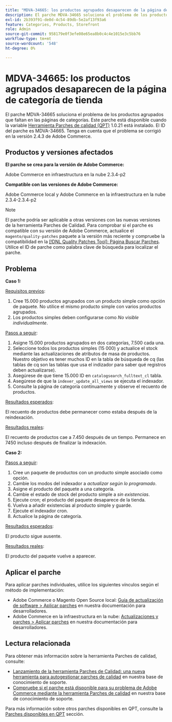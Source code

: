 ```yaml
---
title: "MDVA-34665: los productos agrupados desaparecen de la página de categoría de tienda"
description: El parche MDVA-34665 soluciona el problema de los productos agrupados que faltan en las páginas de categorías. Este parche está disponible cuando está instalada la [Quality Patches Tool (QPT)](/help/announcements/adobe-commerce-announcements/magento-quality-patches-released-new-tool-to-self-serve-quality-patches.md) 1.0.21. El ID del parche es MDVA-34665. Tenga en cuenta que el problema se corrigió en la versión 2.4.3 de Adobe Commerce.
exl-id: 2b393f91-de0d-4c54-89db-5e2af13f93a6
feature: Categories, Products, Storefront
role: Admin
source-git-commit: 958179e0f3efe08e65ea8b0c4c4e1015e3c5bb76
workflow-type: tm+mt
source-wordcount: '548'
ht-degree: 0%

---
```


# MDVA-34665: los productos agrupados desaparecen de la página de categoría de tienda

El parche MDVA-34665 soluciona el problema de los productos agrupados que faltan en las páginas de categorías. Este parche está disponible cuando la variable [Herramienta Parches de calidad (QPT)](/help/announcements/adobe-commerce-announcements/magento-quality-patches-released-new-tool-to-self-serve-quality-patches.md) 1.0.21 está instalado. El ID del parche es MDVA-34665. Tenga en cuenta que el problema se corrigió en la versión 2.4.3 de Adobe Commerce.

## Productos y versiones afectados

**El parche se crea para la versión de Adobe Commerce:**

Adobe Commerce en infraestructura en la nube 2.3.4-p2

**Compatible con las versiones de Adobe Commerce:**

Adobe Commerce local y Adobe Commerce en la infraestructura en la nube 2.3.4-2.3.4-p2

>[!NOTE]
>
>El parche podría ser aplicable a otras versiones con las nuevas versiones de la herramienta Parches de Calidad. Para comprobar si el parche es compatible con su versión de Adobe Commerce, actualice el `magento/quality-patches` paquete a la versión más reciente y compruebe la compatibilidad en la [[!DNL Quality Patches Tool]: Página Buscar Parches](https://devdocs.magento.com/quality-patches/tool.html#patch-grid). Utilice el ID de parche como palabra clave de búsqueda para localizar el parche.

## Problema

**Caso 1:**

<u>Requisitos previos</u>:

1. Cree 15.000 productos agrupados con un producto simple como opción de paquete. No utilice el mismo producto simple con varios productos agrupados.
1. Los productos simples deben configurarse como *No visible individualmente*.

<u>Pasos a seguir</u>:

1. Asigne 15.000 productos agrupados en dos categorías, 7.500 cada una.
1. Seleccione todos los productos simples (15 000) y actualice el stock mediante las actualizaciones de atributos de masa de productos. Nuestro objetivo es tener muchos ID en la tabla de búsqueda de cq (las tablas de cq son las tablas que usa el indizador para saber qué registros deben actualizarse).
1. Asegúrese de que tiene 15.000 ID en `catalogsearch_fulltext_cl` tabla.
1. Asegúrese de que la `indexer_update_all_views` se ejecuta el indexador.
1. Consulte la página de categoría continuamente y observe el recuento de productos.

<u>Resultados esperados</u>:

El recuento de productos debe permanecer como estaba después de la reindexación.

<u>Resultados reales</u>:

El recuento de productos cae a 7.450 después de un tiempo. Permanece en 7450 incluso después de finalizar la indexación.

**Caso 2:**

<u>Pasos a seguir</u>:

1. Cree un paquete de productos con un producto simple asociado como opción.
1. Cambie los modos del indexador a *actualizar según lo programado*.
1. Asigne el producto del paquete a una categoría.
1. Cambie el estado de stock del producto simple a *sin existencias*.
1. Ejecute cron; el producto del paquete desaparece de la tienda.
1. Vuelva a añadir existencias al producto simple y guarde.
1. Ejecute el indexador cron.
1. Actualice la página de categoría.

<u>Resultados esperados</u>:

El producto sigue ausente.

<u>Resultados reales</u>:

El producto del paquete vuelve a aparecer.

## Aplicar el parche

Para aplicar parches individuales, utilice los siguientes vínculos según el método de implementación:

* Adobe Commerce o Magento Open Source local: [Guía de actualización de software > Aplicar parches](https://devdocs.magento.com/guides/v2.4/comp-mgr/patching/mqp.html) en nuestra documentación para desarrolladores.
* Adobe Commerce en la infraestructura en la nube: [Actualizaciones y parches > Aplicar parches](https://devdocs.magento.com/cloud/project/project-patch.html) en nuestra documentación para desarrolladores.

## Lectura relacionada

Para obtener más información sobre la herramienta Parches de calidad, consulte:

* [Lanzamiento de la herramienta Parches de Calidad: una nueva herramienta para autogestionar parches de calidad](/help/announcements/adobe-commerce-announcements/magento-quality-patches-released-new-tool-to-self-serve-quality-patches.md) en nuestra base de conocimiento de soporte.
* [Compruebe si el parche está disponible para su problema de Adobe Commerce mediante la herramienta Parches de calidad](/help/support-tools/patches-available-in-qpt-tool/check-patch-for-magento-issue-with-magento-quality-patches.md) en nuestra base de conocimiento de soporte.

Para más información sobre otros parches disponibles en QPT, consulte la [Parches disponibles en QPT](https://support.magento.com/hc/en-us/sections/360010506631-Patches-available-in-MQP-tool-) sección.
